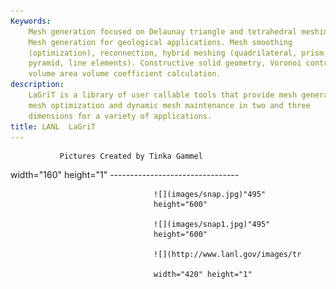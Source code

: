 ```yaml
---
Keywords: 
    Mesh generation focused on Delaunay triangle and tetrahedral meshing.
    Mesh generation for geological applications. Mesh smoothing
    (optimization), reconnection, hybrid meshing (quadrilateral, prism,
    pyramid, line elements). Constructive solid geometry, Voronoi control
    volume area volume coefficient calculation.
description: 
    LaGriT is a library of user callable tools that provide mesh generation,
    mesh optimization and dynamic mesh maintenance in two and three
    dimensions for a variety of applications.
title: LANL  LaGriT 
---
```





               Pictures Created by Tinka Gammel  
 width="160" height="1"            --------------------------------  

                                    ![](images/snap.jpg)"495"  
                                    height="600"                     

                                    ![](images/snap1.jpg)"495" 
                                    height="600"                     

                                    ![](http://www.lanl.gov/images/tr 
                                                 
                                    width="420" height="1"           



